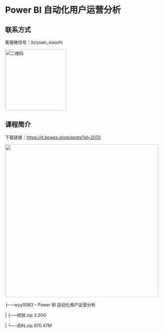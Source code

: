 # Power BI 自动化用户运营分析

## 联系方式

客服微信号：itziyuan_xiaozhi

<img src="https://ziyuanyun.oss-cn-guangzhou.aliyuncs.com/common/20240614073449/666b82192834a.jpg" width="200" height="200" alt="二维码">

## 课程简介

下载链接：https://it.bcwex.shop/posts?id=2072

<img src="https://ziyuanyun.oss-cn-guangzhou.aliyuncs.com/yun/20240515183642/6644903aa7073.jpg" width="500" alt="">

 ├──wyy0083 &#8211; Power BI 自动化用户运营分析

 | ├──视频.zip 3.20G

 | └──资料.zip 970.47M

  